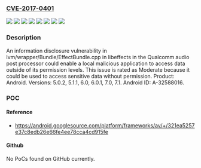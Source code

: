 ### [CVE-2017-0401](https://cve.mitre.org/cgi-bin/cvename.cgi?name=CVE-2017-0401)
![](https://img.shields.io/static/v1?label=Product&message=Android&color=blue)
![](https://img.shields.io/static/v1?label=Version&message=Android-5.0.2%20&color=brightgreen)
![](https://img.shields.io/static/v1?label=Version&message=Android-5.1.1%20&color=brightgreen)
![](https://img.shields.io/static/v1?label=Version&message=Android-6.0%20&color=brightgreen)
![](https://img.shields.io/static/v1?label=Version&message=Android-6.0.1%20&color=brightgreen)
![](https://img.shields.io/static/v1?label=Version&message=Android-7.0%20&color=brightgreen)
![](https://img.shields.io/static/v1?label=Version&message=Android-7.1%20&color=brightgreen)
![](https://img.shields.io/static/v1?label=Vulnerability&message=Information%20disclosure&color=brightgreen)

### Description

An information disclosure vulnerability in lvm/wrapper/Bundle/EffectBundle.cpp in libeffects in the Qualcomm audio post processor could enable a local malicious application to access data outside of its permission levels. This issue is rated as Moderate because it could be used to access sensitive data without permission. Product: Android. Versions: 5.0.2, 5.1.1, 6.0, 6.0.1, 7.0, 7.1. Android ID: A-32588016.

### POC

#### Reference
- https://android.googlesource.com/platform/frameworks/av/+/321ea5257e37c8edb26e66fe4ee78cca4cd915fe

#### Github
No PoCs found on GitHub currently.

